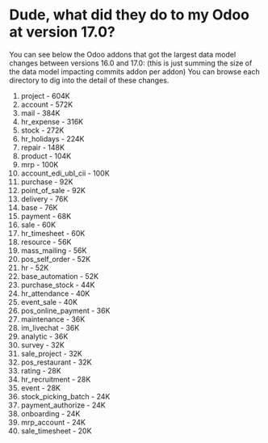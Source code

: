 # Dude, what did they do to my Odoo at version 17.0?

You can see below the Odoo addons that got the largest data model changes between versions 16.0 and 17.0:
(this is just summing the size of the data model impacting commits addon per addon)
You can browse each directory to dig into the detail of these changes.

1. project - 604K
2. account - 572K
3. mail - 384K
4. hr_expense - 316K
5. stock - 272K
6. hr_holidays - 224K
7. repair - 148K
8. product - 104K
9. mrp - 100K
10. account_edi_ubl_cii - 100K
11. purchase - 92K
12. point_of_sale - 92K
13. delivery - 76K
14. base - 76K
15. payment - 68K
16. sale - 60K
17. hr_timesheet - 60K
18. resource - 56K
19. mass_mailing - 56K
20. pos_self_order - 52K
21. hr - 52K
22. base_automation - 52K
23. purchase_stock - 44K
24. hr_attendance - 40K
25. event_sale - 40K
26. pos_online_payment - 36K
27. maintenance - 36K
28. im_livechat - 36K
29. analytic - 36K
30. survey - 32K
31. sale_project - 32K
32. pos_restaurant - 32K
33. rating - 28K
34. hr_recruitment - 28K
35. event - 28K
36. stock_picking_batch - 24K
37. payment_authorize - 24K
38. onboarding - 24K
39. mrp_account - 24K
40. sale_timesheet - 20K
